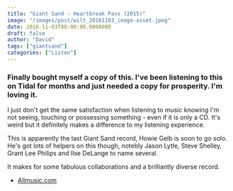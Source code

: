 ```yaml
---
title: "Giant Sand - Heartbreak Pass (2015)"
image: "/images/post/wilt_20161103_image-asset.jpeg"
date: 2016-11-03T00:00:00.0000000
draft: false
author: "David"
tags: ["giantsand"]
categories: ["Listen"]
---
```

### Finally bought myself a copy of this. I've been listening to this on Tidal for months and just needed a copy for prosperity. I'm loving it.

 I just don't get the same satisfaction when listening to music knowing I'm not seeing, touching or possessing something - even if it is only a CD. It's weird but it definitely makes a difference to my listening experience.

 This is apparently the last Giant Sand record, Howie Gelb is soon to go solo. He's got lots of helpers on this though, notebly Jason Lytle, Steve Shelley, Grant Lee Philips and Ilse DeLange to name several.

 It makes for some fabulous collaborations and a brilliantly diverse record.

-  [Allmusic.com](http://www.allmusic.com/album/heartbreak-pass-mw0002835531)